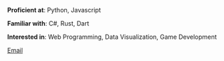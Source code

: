 **Proficient at**: Python, Javascript

**Familiar with**: C#, Rust, Dart

**Interested in**: Web Programming, Data Visualization, Game Development

[Email](mailto:arbanhossain@gmail.com)
